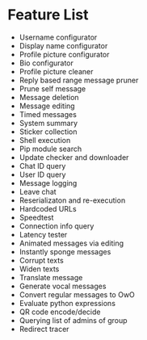 # Feature List

- Username configurator
- Display name configurator
- Profile picture configurator
- Bio configurator
- Profile picture cleaner
- Reply based range message pruner
- Prune self message
- Message deletion
- Message editing
- Timed messages
- System summary
- Sticker collection
- Shell execution
- Pip module search
- Update checker and downloader
- Chat ID query
- User ID query
- Message logging
- Leave chat
- Reserializaton and re-execution
- Hardcoded URLs
- Speedtest
- Connection info query
- Latency tester
- Animated messages via editing
- Instantly sponge messages
- Corrupt texts
- Widen texts
- Translate message
- Generate vocal messages
- Convert regular messages to OwO
- Evaluate python expressions
- QR code encode/decide
- Querying list of admins of group
- Redirect tracer

